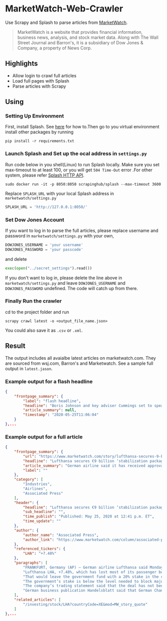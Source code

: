 # MarketWatch-Web-Crawler

Use Scrapy and Splash to parse articles from [MarketWatch](https://www.marketwatch.com/latest-news).

> MarketWatch is a website that provides financial information, business news, analysis, and stock market data. Along with The Wall Street Journal and Barron's, it is a subsidiary of Dow Jones & Company, a property of News Corp.

## Highlights
- Allow login to crawl full articles
- Load full pages with Splash
- Parse articles with Scrapy

## Using

### Setting Up Environment

First, install Splash. See [here](https://splash.readthedocs.io/en/stable/install.html#installation) for how to.Then go to you virtual environment install other packages by running
```console
pip install -r requirements.txt
```

### Launch Splash and Set up the ocal address in `settings.py`

Run code below in you shell(Linux) to run Splash locally. Make sure you set max-timeout to at least 100, or you will get `504 Time-Out` error .For other system, please refer [Splash HTTP API](https://splash.readthedocs.io/en/stable/api.html#splash-http-api).
```console
sudo docker run -it -p 8050:8050 scrapinghub/splash --max-timeout 3600
```

Replace `SPLASH_URL` with your local Splash address in `marketwatch/settings.py`
```python
SPLASH_URL = 'http://127.0.0.1:8050/'
```

### Set Dow Jones Account
If you want to log in to parse the full articles, please replace username and password in `marketwatch/settings.py` with your own,
```python
DOWJONES_USERNAME = 'your username'
DOWJONES_PASSWORD = 'your passcode'
```
and delete
```python
exec(open("../secret_settings").read())
```

If you don't want to log in, please delete the line above in `marketwatch/settings.py` and leave `DOWJONES_USERNAME` and `DOWJONES_PASSWORD` undefined. The code will catch up from there.

### Finally Run the crawler
cd to the project folder and run
```console
scrapy crawl latest -o <output_file_name.json>
```
You could also save it as `.csv` or `.xml`.

## Result
The output includes all avaialbe latest articles on marketwatch.com. They are sourced from wsj.com, Barron's and Marketwatch. See a sample full output in `latest.jason`.

### Example output for a flash headline
```json
{
    "frontpage_summary": {
        "label": "flash headline",
        "headline": "Boris Johnson and key adviser Cummings set to speak from Downing Street garden",
        "article_summary": null,
        "timestamp": "2020-05-25T11:06:04"
    }
},...
```
### Example output for a full article
```json
{
    "frontpage_summary": {
        "url": "https://www.marketwatch.com/story/lufthansa-secures-9-billion-stabilization-package-from-german-government-2020-05-25?mod=newsviewer_click",
        "headline": "Lufthansa secures €9 billion ‘stabilization package’ from German government",
        "article_summary": "German airline said it has received approval for a multibillion-dollar “stabilization package” from a government support fund to keep the company going through the turbulence from the coronavirus outbreak, but cautions the...",
        "label": ""
    },
    "category": [
        "Industries",
        "Airlines",
        "Associated Press"
    ],
    "header": {
        "headline": "Lufthansa secures €9 billion ‘stabilization package’ from German government",
        "sub_headline": "",
        "time_publish": "Published: May 25, 2020 at 12:41 p.m. ET",
        "time_update": ""
    },
    "author": {
        "author_name": "Associated Press",
        "author_link": "https://www.marketwatch.com/column/associated-press?mod=MW_author_byline"
    },
    "referenced_tickers": {
        "LHA": "+7.48%"
    },
    "paragraphs": [
        "FRANKFURT, Germany (AP) — German airline Lufthansa said Monday it has received approval for a €9 billion ($9.8 billion) “stabilization package” from a government support fund to keep the company going through the turbulence from the coronavirus outbreak, but cautions the deal has not been approved by the European Union’s executive commission.",
        "Lufthansa LHA, +7.48%, which has lost most of its passenger business due to travel restrictions during the outbreak, said the government’s fund has agreed to take non-voting holdings in return for 5.7 billion euros, plus a 3 billion-euro credit line and 300 million euros in share purchases.",
        "That would leave the government fund with a 20% stake in the company and two seats on the board of directors. One of those seats would be on the audit committee. The airline said however that the government agreed not to vote at shareholder meetings unless there was a takeover of the company.",
        "The government’s stake is below the level needed to block major decisions, but it has the option to raise it to a blocking stake of 25% plus one share in case of an attempted takeover of the company.",
        "The company’s trading statement said that the deal has not been approved by the European Commission, which could set conditions intended to preserve fair competition. The aid package would also require approval by a shareholder meeting.",
        "German business publication Handelsblatt said that German Chancellor Angela Merkel was resisting a push by the commission to make Lufthansa give up prized landing slots at its Frankfurt and Munich hubs."
    ],
    "related_articles": [
        "/investing/stock/LHA?countryCode=XE&mod=MW_story_quote"
    ]
},...
```
